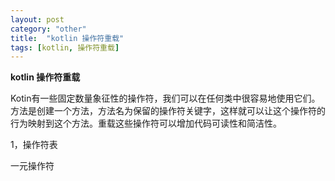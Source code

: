 ```yaml
---
layout: post
category: "other"
title:  "kotlin 操作符重载"
tags: [kotlin, 操作符重载]
---
```

**kotlin 操作符重载**

Kotin有一些固定数量象征性的操作符，我们可以在任何类中很容易地使用它们。方法是创建一个方法，方法名为保留的操作符关键字，这样就可以让这个操作符的行为映射到这个方法。重载这些操作符可以增加代码可读性和简洁性。

1，操作符表

一元操作符

